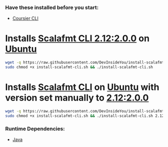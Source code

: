### Have these installed before you start:
* [Coursier CLI](https://github.com/DevInsideYou/install-coursier-cli)

# Installs [Scalafmt CLI 2.12:2.0.0](https://scalameta.org/scalafmt/) on [Ubuntu](https://www.ubuntu.com/)

```bash
wget -q https://raw.githubusercontent.com/DevInsideYou/install-scalafmt-cli/master/install-scalafmt-cli.sh
sudo chmod +x install-scalafmt-cli.sh && ./install-scalafmt-cli.sh
```

# Installs [Scalafmt CLI](https://scalameta.org/scalafmt/) on [Ubuntu](https://www.ubuntu.com/) with version set manually to [2.12:2.0.0](https://search.maven.org/search?q=g:org.scalameta%20scalafmt-cli)

```bash
wget -q https://raw.githubusercontent.com/DevInsideYou/install-scalafmt-cli/master/install-scalafmt-cli.sh
sudo chmod +x install-scalafmt-cli.sh && ./install-scalafmt-cli.sh 2.12 2.0.0
```

### Runtime Dependencies:
* [Java](https://github.com/DevInsideYou/install-java)
